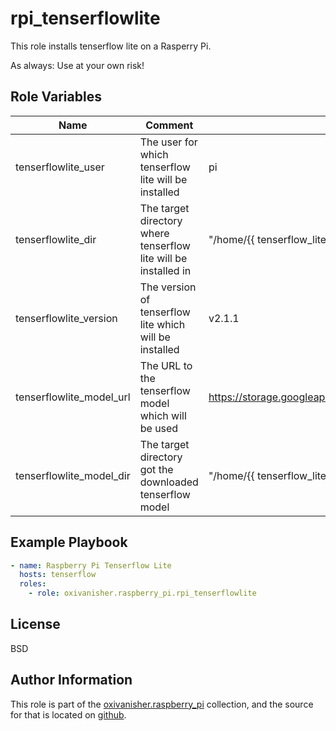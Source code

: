 rpi_tenserflowlite
==================

This role installs tenserflow lite on a Rasperry Pi.

As always: Use at your own risk!

Role Variables
--------------

| Name                      | Comment                                                         | Default value                |
|---------------------------|-----------------------------------------------------------------|------------------------------|
| tenserflowlite_user      | The user for which tenserflow lite will be installed            | pi |
| tenserflowlite_dir       | The target directory where tenserflow lite will be installed in | "/home/{{ tenserflow_lite_user }}/tensorflow/tensorflow_src" |
| tenserflowlite_version   | The version of tenserflow lite which will be installed          | v2.1.1 |
| tenserflowlite_model_url | The URL to the tenserflow model which will be used              | https://storage.googleapis.com/download.tensorflow.org/models/tflite/coco_ssd_mobilenet_v1_1.0_quant_2018_06_29.zip |
| tenserflowlite_model_dir | The target directory got the downloaded tenserflow model        | "/home/{{ tenserflow_lite_user }}/tensorflow/model" |


Example Playbook
----------------
```yaml
- name: Raspberry Pi Tenserflow Lite
  hosts: tenserflow
  roles:
    - role: oxivanisher.raspberry_pi.rpi_tenserflowlite                     # install tenserflow lite
```

License
-------

BSD

Author Information
------------------

This role is part of the [oxivanisher.raspberry_pi](https://galaxy.ansible.com/ui/repo/published/oxivanisher/raspberry_pi/) collection, and the source for that is located on [github](https://github.com/oxivanisher/collection-raspberry_pi).
